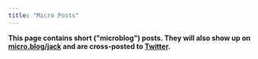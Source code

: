 ```yaml
---
title: "Micro Posts"
---
```


**This page contains short ("microblog") posts. They will also show up
on [micro.blog/jack](https://micro.blog/jack) and are cross-posted to [Twitter](https://twitter.com/jackbaty).**

